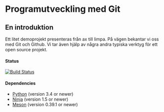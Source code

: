 # Programutveckling med Git
## En introduktion

Ett litet demoprojekt presenteras från ax till limpa. På vägen bekantar vi oss med Git och Github. Vi tar även hjälp av några andra typiska verktyg för ett open source projekt. 

#### Status
[![Build Status](https://travis-ci.org/topcatse/maker-presentation.svg?branch=travis)](https://travis-ci.org/topcatse/maker-presentation)

#### Dependencies

 - [Python](http://python.org) (version 3.4 or newer)
 - [Ninja](https://ninja-build.org) (version 1.5 or newer)
 - [Meson](http://mesonbuild.co) (version 0.39.1 or newer)
